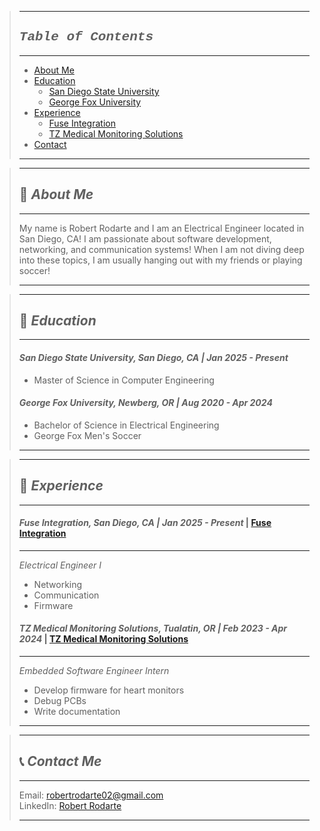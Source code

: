 > ***
> ## <font style="font-family: Courier New;">***Table of Contents***</font>
> ***
> - [About Me](#about-me)
> - [Education](#education)
>   - [San Diego State University](#san-diego-state-university-san-diego-ca--jan-2025---present)
>   - [George Fox University](#george-fox-university-newberg-or--aug-2020---apr-2024)
> - [Experience](#experience)
>   - [Fuse Integration](#fuse-integration-san-diego-ca--jan-2025---present--fuse-integration)
>   - [TZ Medical Monitoring Solutions](#tz-medical-monitoring-solutions-tualatin-or-feb-2023---apr-2024--tz-medical-monitoring-solutions)
> - [Contact](#contact-me)
> ***

> ***
> ## :raising_hand: ***About Me*** 
> ***
> My name is Robert Rodarte and I am an Electrical Engineer located in San Diego, CA! I am passionate about software development, networking, and communication systems! When I am not diving deep into these topics, I am usually hanging out with my friends or playing soccer!
> ***

> ***
> ## :pencil: ***Education***
> ***
> #### *San Diego State University, San Diego, CA | Jan 2025 - Present*
> - Master of Science in Computer Engineering 
>
> #### *George Fox University, Newberg, OR | Aug 2020 - Apr 2024*
> - Bachelor of Science in Electrical Engineering  
> - George Fox Men's Soccer
> ***

> ***
> ## :office: ***Experience***
> ***
> #### *Fuse Integration, San Diego, CA | Jan 2025 - Present* | [Fuse Integration](https://www.fuseintegration.com/)
> ***
> *Electrical Engineer I*
> - Networking
> - Communication
> - Firmware
> 
> #### *TZ Medical Monitoring Solutions, Tualatin, OR | Feb 2023 - Apr 2024* | [TZ Medical Monitoring Solutions](https://www.tzmedical.com/>monitoring-solutions)  
> ***
> *Embedded Software Engineer Intern*
> - Develop firmware for heart monitors
> - Debug PCBs
> - Write documentation
> ***

> ***
> ## :telephone_receiver: ***Contact Me***
> ***
> Email: <robertrodarte02@gmail.com>  
> LinkedIn: [Robert Rodarte](www.linkedin.com/in/robertrodarte20)
> ***
